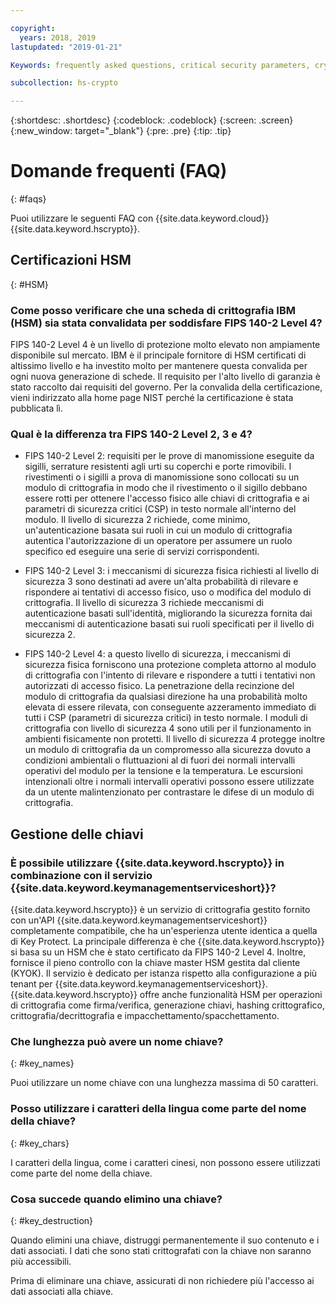 ```yaml
---

copyright:
  years: 2018, 2019
lastupdated: "2019-01-21"

Keywords: frequently asked questions, critical security parameters, cryptographic module, Security Level

subcollection: hs-crypto

---
```


{:shortdesc: .shortdesc}
{:codeblock: .codeblock}
{:screen: .screen}
{:new_window: target="_blank"}
{:pre: .pre}
{:tip: .tip}

# Domande frequenti (FAQ)
{: #faqs}

Puoi utilizzare le seguenti FAQ con {{site.data.keyword.cloud}} {{site.data.keyword.hscrypto}}.

## Certificazioni HSM
{: #HSM}

### Come posso verificare che una scheda di crittografia IBM (HSM) sia stata convalidata per soddisfare FIPS 140-2 Level 4?

FIPS 140-2 Level 4 è un livello di protezione molto elevato non ampiamente disponibile sul mercato. IBM è il principale fornitore di HSM certificati di altissimo livello e ha investito molto per mantenere questa convalida per ogni nuova generazione di schede. Il requisito per l'alto livello di garanzia è stato raccolto dai requisiti del governo. Per la convalida della certificazione, vieni indirizzato alla home page NIST perché la certificazione è stata pubblicata lì. 

### Qual è la differenza tra FIPS 140-2 Level 2, 3 e 4?

* FIPS 140-2 Level 2: requisiti per le prove di manomissione eseguite da sigilli, serrature resistenti agli urti su coperchi e porte rimovibili. I rivestimenti o i sigilli a prova di manomissione sono collocati su un modulo di crittografia in modo che il rivestimento o il sigillo debbano essere rotti per ottenere l'accesso fisico alle chiavi di crittografia e ai parametri di sicurezza critici (CSP) in testo normale all'interno del modulo. Il livello di sicurezza 2 richiede, come minimo, un'autenticazione basata sui ruoli in cui un modulo di crittografia autentica l'autorizzazione di un operatore per assumere un ruolo specifico ed eseguire una serie di servizi corrispondenti.
 
* FIPS 140-2 Level 3: i meccanismi di sicurezza fisica richiesti al livello di sicurezza 3 sono destinati ad avere un'alta probabilità di rilevare e rispondere ai tentativi di accesso fisico, uso o modifica del modulo di crittografia. Il livello di sicurezza 3 richiede meccanismi di autenticazione basati sull'identità, migliorando la sicurezza fornita dai meccanismi di autenticazione basati sui ruoli specificati per il livello di sicurezza 2.  

* FIPS 140-2 Level 4: a questo livello di sicurezza, i meccanismi di sicurezza fisica forniscono una protezione completa attorno al modulo di crittografia con l'intento di rilevare e rispondere a tutti i tentativi non autorizzati di accesso fisico. La penetrazione della recinzione del modulo di crittografia da qualsiasi direzione ha una probabilità molto elevata di essere rilevata, con conseguente azzeramento immediato di tutti i CSP (parametri di sicurezza critici) in testo normale. I moduli di crittografia con livello di sicurezza 4 sono utili per il funzionamento in ambienti fisicamente non protetti. Il livello di sicurezza 4 protegge inoltre un modulo di crittografia da un compromesso alla sicurezza dovuto a condizioni ambientali o fluttuazioni al di fuori dei normali intervalli operativi del modulo per la tensione e la temperatura. Le escursioni intenzionali oltre i normali intervalli operativi possono essere utilizzate da un utente malintenzionato per contrastare le difese di un modulo di crittografia.   

## Gestione delle chiavi

### È possibile utilizzare {{site.data.keyword.hscrypto}} in combinazione con il servizio {{site.data.keyword.keymanagementserviceshort}}?

 {{site.data.keyword.hscrypto}} è un servizio di crittografia gestito fornito con un'API {{site.data.keyword.keymanagementserviceshort}} completamente compatibile, che ha un'esperienza utente identica a quella di Key Protect. La principale differenza è che {{site.data.keyword.hscrypto}} si basa su un HSM che è stato certificato da FIPS 140-2 Level 4. Inoltre, fornisce il pieno controllo con la chiave master HSM gestita dal cliente (KYOK). Il servizio è dedicato per istanza rispetto alla configurazione a più tenant per {{site.data.keyword.keymanagementserviceshort}}. {{site.data.keyword.hscrypto}} offre anche funzionalità HSM per operazioni di crittografia come firma/verifica, generazione chiavi, hashing crittografico, crittografia/decrittografia e impacchettamento/spacchettamento. 

### Che lunghezza può avere un nome chiave?
{: #key_names}

Puoi utilizzare un nome chiave con una lunghezza massima di 50 caratteri.

### Posso utilizzare i caratteri della lingua come parte del nome della chiave?
{: #key_chars}

I caratteri della lingua, come i caratteri cinesi, non possono essere utilizzati come parte del nome della chiave.

### Cosa succede quando elimino una chiave?
{: #key_destruction}

Quando elimini una chiave, distruggi permanentemente il suo contenuto e i dati associati. I dati che sono stati crittografati con la chiave non saranno più accessibili.

Prima di eliminare una chiave, assicurati di non richiedere più l'accesso ai dati associati alla chiave.
